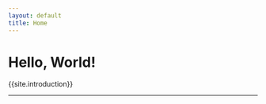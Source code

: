 ```yaml
---
layout: default
title: Home
---
```

<div class="container mt-5">
    <div class="jumbotron text-white bg-primary">
    <h1 class="display-3 text-white">Hello, World!</h1>
    <p class="lead">
        {{site.introduction}}
    </p>
    <hr class="my-4" style="border-color:white;">
    <div class="lead text-right">
        <a href="{{ site.github }}" target="_blank" class="text-white p-2"><i class="fa fa-github fa-3x" aria-hidden="true"></i></a>
        <a href="{{ site.facebook }}" target="_blank" class="text-white p-2"><i class="fa fa-facebook fa-3x" aria-hidden="true"></i></a>
        <a href="{{ site.linkedin }}" target="_blank" class="text-white p-2"><i class="fa fa-linkedin fa-3x" aria-hidden="true"></i></a>
        <a href="mailto:{{ site.mail }}" target="_blank" class="text-white p-2"><i class="fa fa-envelope fa-3x" aria-hidden="true"></i></a>
    </div>
    </div>
</div>